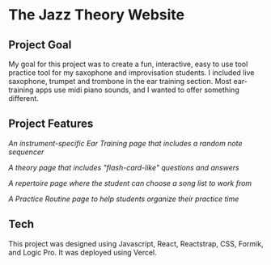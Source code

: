 # The Jazz Theory Website

## Project Goal

<p>My goal for this project was to create a fun, interactive, easy to use tool practice tool for my saxophone and improvisation students. I included live saxophone, trumpet and trombone in the ear training section. Most ear-training apps use midi piano sounds, and I wanted to offer something different.</p>  

## Project Features

*<p>An instrument-specific Ear Training page that includes a random note sequencer</p>*
*<p>A theory page that includes "flash-card-like" questions and answers</p>*
*<p>A repertoire page where the student can choose a song list to work from</p>*
*<p>A Practice Routine page to help students organize their practice time</p>*

## Tech

This project was designed using Javascript, React, Reactstrap, CSS, Formik, and Logic Pro. It was deployed using Vercel.
